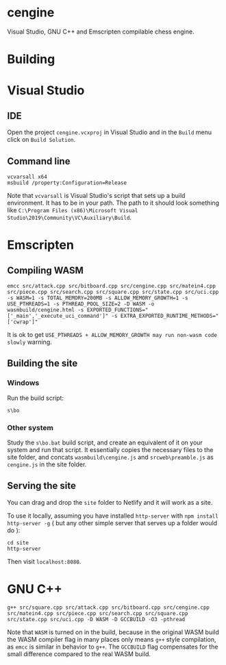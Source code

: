 # cengine

Visual Studio, GNU C++ and Emscripten compilable chess engine.

# Building

# Visual Studio

## IDE

Open the project `cengine.vcxproj` in Visual Studio and in the `Build` menu click on `Build Solution`.

## Command line

```
vcvarsall x64
msbuild /property:Configuration=Release
```

Note that `vcvarsall` is Visual Studio's script that sets up a build environment. It has to be in your path. The path to it should look something like `C:\Program Files (x86)\Microsoft Visual Studio\2019\Community\VC\Auxiliary\Build`.

# Emscripten

## Compiling WASM

```
emcc src/attack.cpp src/bitboard.cpp src/cengine.cpp src/matein4.cpp src/piece.cpp src/search.cpp src/square.cpp src/state.cpp src/uci.cpp -s WASM=1 -s TOTAL_MEMORY=200MB -s ALLOW_MEMORY_GROWTH=1 -s USE_PTHREADS=1 -s PTHREAD_POOL_SIZE=2 -D WASM -o wasmbuild/cengine.html -s EXPORTED_FUNCTIONS="['_main','_execute_uci_command']" -s EXTRA_EXPORTED_RUNTIME_METHODS="['cwrap']"
```

It is ok to get `USE_PTHREADS + ALLOW_MEMORY_GROWTH may run non-wasm code slowly` warning.

## Building the site

### Windows

Run the build script:

```
s\bo
```

### Other system

Study the `s\bo.bat` build script, and create an equivalent of it on your system and run that script. It essentially copies the necessary files to the site folder, and concats `wasmbuild\cengine.js` and `srcweb\preamble.js` as `cengine.js` in the site folder.

## Serving the site

You can drag and drop the `site` folder to Netlify and it will work as a site.

To use it locally, assuming you have installed `http-server` with `npm install http-server -g` ( but any other simple server that serves up a folder would do ):

```
cd site
http-server
```

Then visit `localhost:8080`.

# GNU C++

```
g++ src/square.cpp src/attack.cpp src/bitboard.cpp src/cengine.cpp src/matein4.cpp src/piece.cpp src/search.cpp src/square.cpp src/state.cpp src/uci.cpp -D WASM -D GCCBUILD -O3 -pthread
```

Note that `WASM` is turned on in the build, because in the original WASM build the WASM compiler flag in many places only means `g++` style compilation, as `emcc` is similar in behavior to `g++`. The `GCCBUILD` flag compensates for the small difference compared to the real WASM build.
